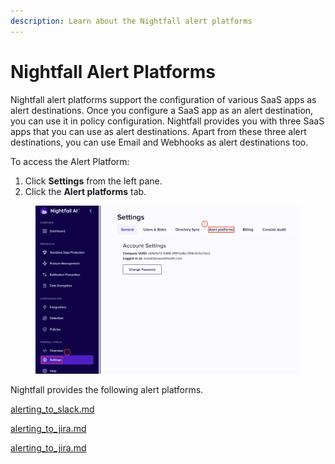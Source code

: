 ```yaml
---
description: Learn about the Nightfall alert platforms
---
```


# Nightfall Alert Platforms

Nightfall alert platforms support the configuration of various SaaS apps as alert destinations. Once you configure a SaaS app as an alert destination, you can use it in policy configuration. Nightfall provides you with three SaaS apps that you can use as alert destinations. Apart from these three alert destinations, you can use Email and Webhooks as alert destinations too.&#x20;

To access the Alert Platform:

1. Click **Settings** from the left pane.
2. Click the **Alert platforms** tab.

<figure><img src="../.gitbook/assets/image (75).png" alt=""><figcaption></figcaption></figure>

Nightfall provides the following alert platforms.

[alerting\_to\_slack.md](alerting_to_slack.md "mention")

[alerting\_to\_jira.md](alerting_to_jira.md "mention")

[alerting\_to\_jira.md](alerting_to_jira.md "mention")

